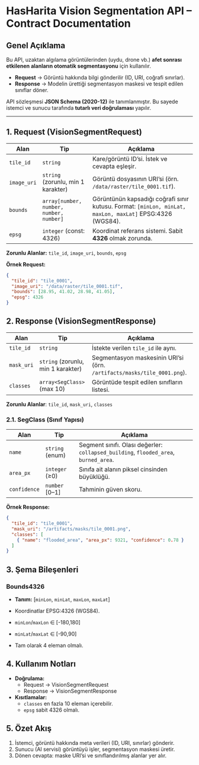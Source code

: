 # HasHarita Vision Segmentation API – Contract Documentation

##  Genel Açıklama
Bu API, uzaktan algılama görüntülerinden (uydu, drone vb.) **afet sonrası etkilenen alanların otomatik segmentasyonu** için kullanılır.  

- **Request** → Görüntü hakkında bilgi gönderilir (ID, URI, coğrafi sınırlar).  
- **Response** → Modelin ürettiği segmentasyon maskesi ve tespit edilen sınıflar döner.  

API sözleşmesi **JSON Schema (2020-12)** ile tanımlanmıştır. Bu sayede istemci ve sunucu tarafında **tutarlı veri doğrulaması** yapılır.

---

##  1. Request (VisionSegmentRequest)

| Alan        | Tip      | Açıklama |
|-------------|---------|----------|
| `tile_id`   | `string` | Kare/görüntü ID’si. İstek ve cevapta eşleşir. |
| `image_uri` | `string` (zorunlu, min 1 karakter) | Görüntü dosyasının URI’si (örn. `/data/raster/tile_0001.tif`). |
| `bounds`    | `array[number, number, number, number]` | Görüntünün kapsadığı coğrafi sınır kutusu. Format: `[minLon, minLat, maxLon, maxLat]` EPSG:4326 (WGS84). |
| `epsg`      | `integer` (const: 4326) | Koordinat referans sistemi. Sabit **4326** olmak zorunda. |

**Zorunlu Alanlar:** `tile_id`, `image_uri`, `bounds`, `epsg`

**Örnek Request:**
```json
{
  "tile_id": "tile_0001",
  "image_uri": "/data/raster/tile_0001.tif",
  "bounds": [28.95, 41.02, 28.98, 41.05],
  "epsg": 4326
}
```
## 2. Response (VisionSegmentResponse)
| Alan       | Tip                                | Açıklama                                                                |
| ---------- | ---------------------------------- | ----------------------------------------------------------------------- |
| `tile_id`  | `string`                           | İstekte verilen `tile_id` ile aynı.                                     |
| `mask_uri` | `string` (zorunlu, min 1 karakter) | Segmentasyon maskesinin URI’si (örn. `/artifacts/masks/tile_0001.png`). |
| `classes`  | `array<SegClass>` (max 10)         | Görüntüde tespit edilen sınıfların listesi.                             |
**Zorunlu Alanlar**: `tile_id`, `mask_uri`, `classes`
### 2.1. SegClass (Sınıf Yapısı)
| Alan         | Tip             | Açıklama                                                                             |
| ------------ | --------------- | ------------------------------------------------------------------------------------ |
| `name`       | `string` (enum) | Segment sınıfı. Olası değerler: `collapsed_building`, `flooded_area`, `burned_area`. |
| `area_px`    | `integer` (≥0)  | Sınıfa ait alanın piksel cinsinden büyüklüğü.                                        |
| `confidence` | `number` \[0–1] | Tahminin güven skoru.                                                                |

**Örnek Response:**
```json
{
  "tile_id": "tile_0001",
  "mask_uri": "/artifacts/masks/tile_0001.png",
  "classes": [
    { "name": "flooded_area", "area_px": 9321, "confidence": 0.78 }
  ]
}

```
##    3. Şema Bileşenleri
### Bounds4326
- **Tanım:** [`minLon`, `minLat`, `maxLon`, `maxLat`]

- Koordinatlar EPSG:4326 (WGS84).

- `minLon`/`maxLon` ∈ [-180,180]

- `minLat`/`maxLat` ∈ [-90,90]

- Tam olarak 4 eleman olmalı.

## 4. Kullanım Notları

- **Doğrulama:**
  - Request → VisionSegmentRequest
  - Response → VisionSegmentResponse
- **Kısıtlamalar:**
  - `classes` en fazla 10 eleman içerebilir.
  - `epsg` sabit 4326 olmalı.

## 5. Özet Akış
1. İstemci, görüntü hakkında meta verileri (ID, URI, sınırlar) gönderir.
2. Sunucu (AI servisi) görüntüyü işler, segmentasyon maskesi üretir.
3. Dönen cevapta: maske URI’si ve sınıflandırılmış alanlar yer alır.